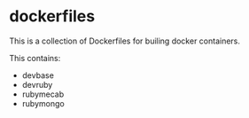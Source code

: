 # dockerfiles

This is a collection of Dockerfiles for builing docker containers. 

This contains:
- devbase
- devruby
- rubymecab
- rubymongo
